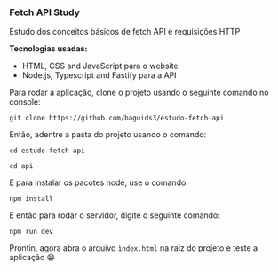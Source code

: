 ### Fetch API Study

Estudo dos conceitos básicos de fetch API e requisições HTTP

**Tecnologias usadas:**

- HTML, CSS and JavaScript para o website
- Node.js, Typescript and Fastify para a API

Para rodar a aplicação, clone o projeto usando o seguinte comando no console:
```
git clone https://github.com/baguids3/estudo-fetch-api
```
Então, adentre a pasta do projeto usando o comando:
```
cd estudo-fetch-api

cd api
```

E para instalar os pacotes node, use o comando:
```
npm install
```
E então para rodar o servidor, digite o seguinte comando:
```
npm run dev
```

Prontin, agora abra o arquivo ``ìndex.html`` na raiz do projeto e teste a aplicação 😁
